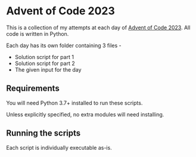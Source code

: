 # Advent of Code 2023

This is a collection of my attempts at each day of [Advent of Code 2023](https://adventofcode.com/2023). All code is written in Python.

Each day has its own folder containing 3 files - 

* Solution script for part 1
* Solution script for part 2
* The given input for the day

## Requirements

You will need Python 3.7+ installed to run these scripts.

Unless explicitly specified, no extra modules will need installing.

## Running the scripts

Each script is individually executable as-is.